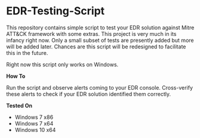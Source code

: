 # EDR-Testing-Script

This repository contains simple script to test your EDR solution against Mitre ATT&CK framework with some extras. This project is very much in its infancy right now. Only a small subset of tests are presently added but more will be added later. Chances are this script will be redesigned to facilitate this in the future.

Right now this script only works on Windows. 

**How To**

Run the script and observe alerts coming to your EDR console. Cross-verify these alerts to check if your EDR solution identified them correctly. 

**Tested On**

* Windows 7 x86
* Windows 7 x64
* Windows 10 x64


